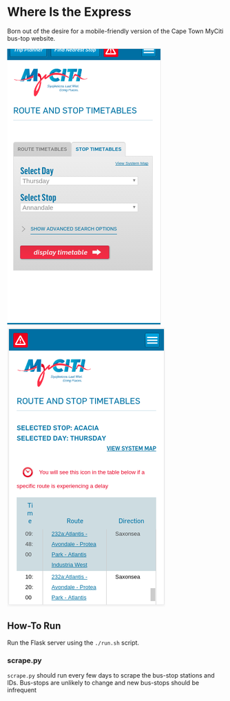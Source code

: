 # Where Is the Express

Born out of the desire for a mobile-friendly version of the Cape Town MyCiti bus-top website.

![alt text](images/original_picker.png "The current MyCiti bus-stop picker on a mobile screen")
![alt text](images/original_timetable.png "The current MyCiti bus-stop timetable on a mobile screen")

## How-To Run

Run the Flask server using the `./run.sh` script.

### scrape.py

`scrape.py` should run every few days to scrape the bus-stop stations and IDs. Bus-stops are unlikely to change and new bus-stops should be infrequent


